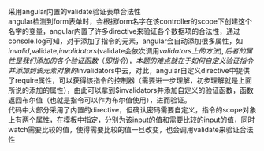 采用angular内置的validate验证表单合法性</br>
angular检测到form表单时，会根据form名字在该controller的scope下创建这个名字的变量，angular内置了许多directive来验证各个数据项的合法性，通过console.log可知，对于添加了指令的元素，angular会自动添加很多属性，如$invalid,$validate,$invalidators($validate会依次调用$validators上的方法),后者的属性是我们添加的各个验证函数（即指令），本题的难点就在于如何自定义验证指令并添加到该元素对象的$invalidators中去，对此，angular自定义directive中提供了require属性，可以获得该指令的控制器（需要进一步理解，初步理解就是上面所说的添加的属性），由此可以拿到$invalidators并添加自定义的验证函数，函数返回布尔值（也就是指令可以作为布尔值使用），进而验证。</br>
代码中大部分采用了内置的directive，但确认密码需要自定义，指令的scope对象上有两个属性，在模板中指定，分别为该input的值和需要比较的input的值，同时watch需要比较的值，使得需要比较的值一旦改变，也会调用validate来验证合法性</br>
